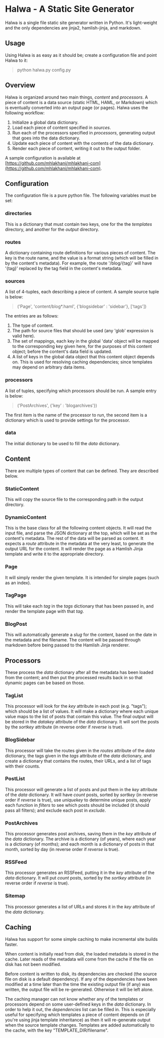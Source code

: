 Halwa - A Static Site Generator
=================================

Halwa is a single file static site generator written in Python. It's light-weight and the only dependencies are jinja2, hamlish-jinja, and markdown.

Usage
-----

Using Halwa is as easy as it should be; create a configuration file and point Halwa to it:

> python halwa.py config.py

Overview
--------

Halwa is organized around two main things, *content* and *processors*. A piece of content is a data source (static HTML, HAML, or Markdown) which is eventually converted into an output page (or pages). Halwa uses the following workflow:

1. Initialize a global data dictionary.
2. Load each piece of content specified in *sources*.
3. Run each of the processors specified in *processors*, generating output that goes into the data dictionary.
4. Update each piece of content with the contents of the data dictionary.
5. Render each piece of content, writing it out to the output folder.

A sample configuration is available at [https://github.com/mhlakhani/mhlakhani-com](https://github.com/mhlakhani/mhlakhani-com).

Configuration
-------------

The configuration file is a pure python file. The following variables must be set:

### directories
This is a dictionary that must contain two keys, one for the the *templates* directory, and another for the *output* directory.

### routes
A dictionary containing route definitions for various pieces of content. The key is the route name, and the value is a format string (which will be filled in by the content's metadata). For example, the route '/blog/{tag}' will have '{tag}' replaced by the tag field in the content's metadata.

### sources
A list of 4-tuples, each describing a piece of content. A sample source tuple is below:

> ('Page', 'content/blog*.haml', {'blogsidebar' : 'sidebar'}, ['tags'])

The entries are as follows:

1. The type of content.
2. The path for source files that should be used (any 'glob' expression is valid here). 
3. The set of mappings, each key in the global 'data' object will be mapped to the corresponding key given here, for the purposes of this content object; before the content's data field is updated.
4. A list of keys in the global data object that this content object depends on. This is used for resolving caching dependencies; since templates may depend on arbitrary data items.

### processors
A list of tuples, specifying which processors should be run. A sample entry is below:

> ('PostArchives', {'key' : 'blogarchives'})

The first item is the name of the processor to run, the second item is a dictionary which is used to provide settings for the processor.

### data
The initial dictionary to be used to fill the *data* dictionary.

Content
-------

There are multiple types of content that can be defined. They are described below.

### StaticContent

This will copy the source file to the corresponding path in the output directory.

### DynamicContent

This is the base class for all the following content objects. It will read the input file, and parse
the JSON dictionary at the top, which will be set as the content's metadata. The rest of the data
will be parsed as content. It expects a *route* attribute in the metadata at the very least, to generate
the output URL for the content. It will render the page as a Hamlish Jinja template and write it to the appropriate directory.

### Page

It will simply render the given template. It is intended for simple pages (such as an index).

### TagPage

This will take each *tag* in the *tags* dictionary that has been passed in, and render the template page
with that *tag*.

### BlogPost

This will automatically generate a *slug* for the content, based on the date in the metadata and the filename.
The content will be passed through markdown before being passed to the Hamlish Jinja renderer.

Processors
----------

These process the *data* dictionary after all the metadata has been loaded from the content; and then put
the processed results back in so that dynamic pages can be based on those.

### TagList

This processor will look for the *key* attribute in each post (e.g. "tags"); which should be a list of values.
It will make a dictionary where each unique value maps to the list of posts that contain this value. The final
output will be stored in the *datakey* attribute of the *data* dictionary. It will sort the posts by the *sortkey*
attribute (in reverse order if *reverse* is true).

### BlogSidebar

This processor will take the routes given in the *routes* attribute of the *data* dictionary, the tags given in the *tags* attribute of the *data* dictionary, and create a dictionary that contains the routes, their URLs, and a list of tags with their counts.

### PostList

This processor will generate a list of posts and put them in the *key* attribute of the *data* dictionary. It will
have *count* posts, sorted by *sortkey* (in reverse order if *reverse* is true), use *uniquekey* to determine unique posts, apply each function in *filters* to see which posts should be included (it should pass all filters); and exclude each post in *exclude*.

### PostArchives

This processor generates post archives, saving them in the *key* attribute of the *data* dictionary. The archive
is a dictionary (of years), where each year is a dictionary (of months); and each month is a dictionary of posts
in that month, sorted by day (in reverse order if *reverse* is true).

### RSSFeed

This processor generates an RSSFeed, putting it in the *key* attribute of the *data* dictionary. It will put
*count* posts, sorted by the *sortkey* attribute (in reverse order if *reverse* is true). 

### Sitemap

This processor generates a list of URLs and stores it in the *key* attribute of the *data* dictionary.

Caching
-------

Halwa has support for some simple caching to make incremental site builds faster. 

When content is initially read from disk, the loaded metadata is stored in the cache. Later reads of the metadata will come from the cache if the file on disk has not been modified.

Before content is written to disk, its dependencies are checked (the source file on disk is a default dependency). If any of the dependencies have been modified at a time later than the time
the existing output file (if any) was written, the output file will be re-generated. Otherwise it will be left alone.

The caching manager can not know whether any of the templates or processors depend on some user-defined keys in the *data* dictionary. In order to help it out, the *dependencies* list can be filled in. This is especially useful for specifying which templates a piece of content depends on (if you're using jinja template inheritance) as then it will re-generate output when the source template changes. Templates are added automatically to the cache, with the key "TEMPLATE_DIR/filename".
